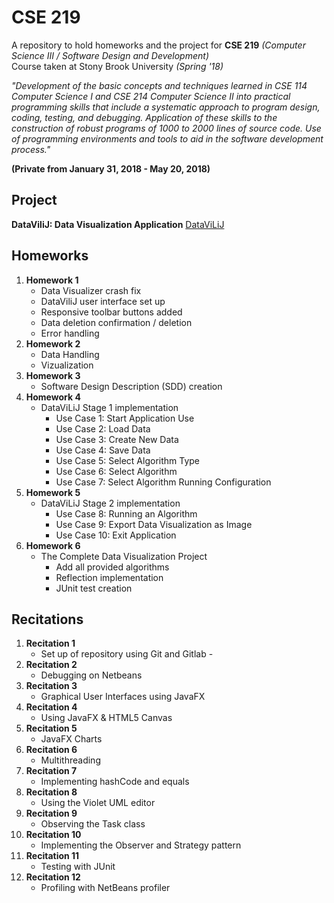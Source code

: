 # CSE 219
A repository to hold homeworks and the project for __CSE 219__ _(Computer Science III / Software Design and Development)_
<br />
Course taken at Stony Brook University _(Spring '18)_

_"Development of the basic concepts and techniques learned in CSE 114 Computer Science I and CSE 214 Computer Science II into practical programming skills that include a systematic approach to program design, coding, testing, and debugging. Application of these skills to the construction of robust programs of 1000 to 2000 lines of source code. Use of programming environments and tools to aid in the software development process."_

__(Private from January 31, 2018 - May 20, 2018)__

## Project ##
__DataViliJ: Data Visualization Application__
[DataViLiJ](https://github.com/Neil1114/DataViLiJ)

## Homeworks ##

1. __Homework 1__ <br />
    - Data Visualizer crash fix
    - DataViliJ user interface set up
    - Responsive toolbar buttons added
    - Data deletion confirmation / deletion
    - Error handling
2. __Homework 2__ <br />
    - Data Handling
    - Vizualization
3. __Homework 3__ <br />
    - Software Design Description (SDD) creation
4. __Homework 4__ <br />
    - DataViLiJ Stage 1 implementation
        - Use Case 1: Start Application Use
        - Use Case 2: Load Data
        - Use Case 3: Create New Data
        - Use Case 4: Save Data
        - Use Case 5: Select Algorithm Type
        - Use Case 6: Select Algorithm
        - Use Case 7: Select Algorithm Running Configuration
5. __Homework 5__ <br />
    - DataViLiJ Stage 2 implementation
        - Use Case 8: Running an Algorithm
        - Use Case 9: Export Data Visualization as Image
        - Use Case 10: Exit Application
6. __Homework 6__ <br />
    - The Complete Data Visualization Project
        - Add all provided algorithms
        - Reflection implementation
        - JUnit test creation

## Recitations ##

1. __Recitation 1__ <br />
    - Set up of repository using Git and Gitlab -
2. __Recitation 2__ <br />
    - Debugging on Netbeans
3. __Recitation 3__ <br />
    - Graphical User Interfaces using JavaFX
4. __Recitation 4__ <br />
    - Using JavaFX & HTML5 Canvas
5. __Recitation 5__ <br />
    - JavaFX Charts 
6. __Recitation 6__ <br />
    - Multithreading
7. __Recitation 7__ <br />
    - Implementing hashCode and equals 
8. __Recitation 8__ <br />
    - Using the Violet UML editor
9. __Recitation 9__ <br />
    - Observing the Task class
10. __Recitation 10__ <br />
    - Implementing the Observer and Strategy pattern
11. __Recitation 11__ <br />
    - Testing with JUnit
12. __Recitation 12__ <br />
    - Profiling with NetBeans profiler

